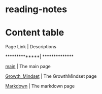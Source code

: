 # reading-notes
# Content table
Page Link     |  Descriptions

**************| **************

[main](https://sajaababneh.github.io/reading-notes/)    | The main page

[Growth_Mindset](https://sajaababneh.github.io/reading-notes/Growthmindset)  | The GrowthMindset page

[Markdown](https://github.com/SajaAbabneh/reading-notes/blob/main/Markdown)  | The markdown page


